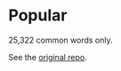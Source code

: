 # Popular

25,322 common words only.

See the [original repo](https://github.com/dolph/dictionary).
